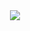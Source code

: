 <div align=center>
  <img src=(https://capsule-render.vercel.app/api?type=waving&color-auto&height=200&section=header&text=doyeonghyun%20Github&fontsize=90")/>
</div>

<!--
**doyeonghyun/doyeonghyun** is a ✨ _special_ ✨ repository because its `README.md` (this file) appears on your GitHub profile.

Here are some ideas to get you started:

- 🔭 I’m currently working on ...
- 🌱 I’m currently learning ...
- 👯 I’m looking to collaborate on ...
- 🤔 I’m looking for help with ...
- 💬 Ask me about ...
- 📫 How to reach me: ...
- 😄 Pronouns: ...
- ⚡ Fun fact: ...
-->
